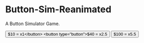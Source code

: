 # Button-Sim-Reanimated
A Button Simulator Game.

<button type="button">$10 = x1</button>
<button type="button">$40 = x2.5</button>
<button type="button">$100 = x5.5</button>
